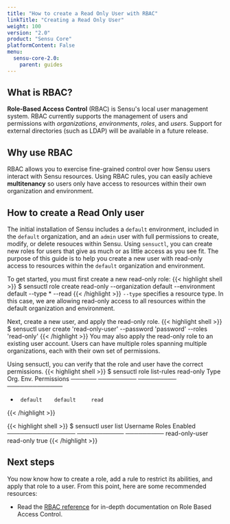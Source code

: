 ```yaml
---
title: "How to create a Read Only User with RBAC"
linkTitle: "Creating a Read Only User"
weight: 100
version: "2.0"
product: "Sensu Core"
platformContent: False
menu: 
  sensu-core-2.0:
    parent: guides
---
```


## What is RBAC?
**Role-Based Access Control** (RBAC) is Sensu's local user management system. RBAC currently supports the management of users and permissions with *organizations*, *environments*, *roles*, and *users*. Support for external directories (such as LDAP) will be available in a future release.

## Why use RBAC
RBAC allows you to exercise fine-grained control over how Sensu users interact 
with Sensu resources. Using RBAC rules, you can easily achieve **multitenancy** 
so users only have access to resources within their own organization and environment. 

## How to create a Read Only user
The initial installation of Sensu includes a `default` environment, included in the `default` organization, and an `admin` user with full permissions to create, modify, or delete resouces within Sensu. Using `sensuctl`, you can create new roles for users that give as much or as little access as you see fit. The purpose of this guide is to help you create a new user with read-only access to resources within the `default` organization and environment.


To get started, you must first create a new read-only role: 
{{< highlight shell >}}
$ sensuctl role create read-only --organization default --environment default --type \* --read
{{< /highlight >}}
`--type` specifies a resource type. In this case, we are allowing read-only
access to all resources within the default organization and environment.

Next, create a new user, and apply the read-only role.
{{< highlight shell >}}
$ sensuctl user create 'read-only-user'  --password 'password' --roles 'read-only'
{{< /highlight >}}
You may also apply the read-only role to an existing user account. Users can
have multiple roles spanning multiple organizations, each with their own set of
permissions.

Using sensuctl, you can verify that the role and user have the correct permissions.
{{< highlight shell >}}
$ sensuctl role list-rules read-only
  Type     Org.      Env.    Permissions
 ────── ───────── ───────── ─────────────
  *      default    default     read
{{< /highlight >}}

{{< highlight shell >}}
$ sensuctl user list 
Username           Roles      Enabled
──────────────── ─────────── ─────────
read-only-user    read-only    true
{{< /highlight >}}
## Next steps

You now know how to create a role, add a rule to restrict its abilities, and apply that role to a user. From this point, here are some recommended resources:

* Read the [RBAC reference][1] for in-depth documentation on Role Based Access Control. 

[1]: ../../reference/rbac
